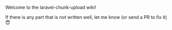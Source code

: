 Welcome to the laravel-chunk-upload wiki!

If there is any part that is not written well, let me know (or send a PR to fix it) :innocent: